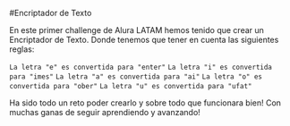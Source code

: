 #Encriptador de Texto 

En este primer challenge de Alura LATAM hemos tenido que crear un Encriptador de Texto.
Donde tenemos que tener en cuenta las siguientes reglas:

`La letra "e" es convertida para "enter"`
`La letra "i" es convertida para "imes"`
`La letra "a" es convertida para "ai"`
`La letra "o" es convertida para "ober"`
`La letra "u" es convertida para "ufat"`

Ha sido todo un reto poder crearlo y sobre todo que funcionara bien!
Con muchas ganas de seguir aprendiendo y avanzando!
